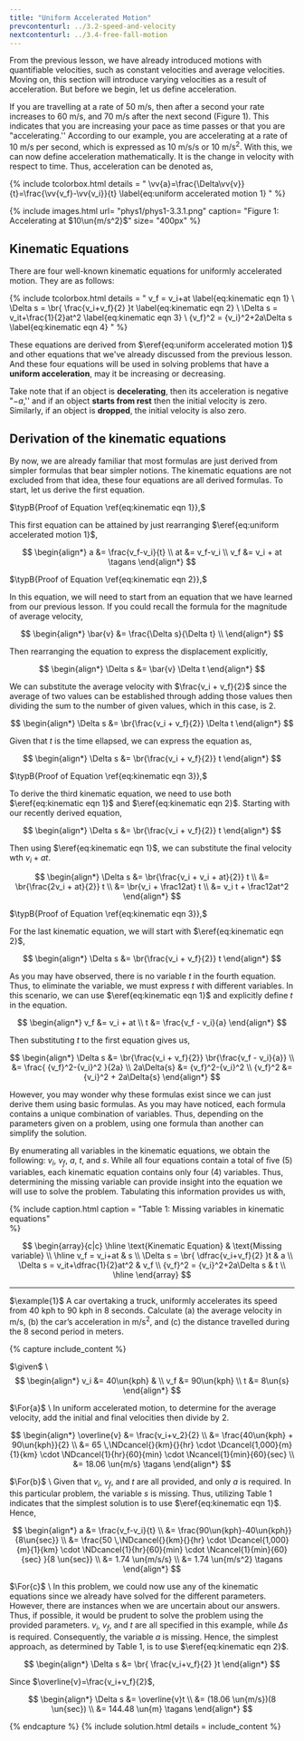 ```yaml
---
title: "Uniform Accelerated Motion"
prevcontenturl: ../3.2-speed-and-velocity
nextcontenturl: ../3.4-free-fall-motion
---
```




From the previous lesson, we have already introduced motions with quantifiable velocities, such as constant velocities and average velocities. Moving on, this section will introduce varying velocities as a result of acceleration. 
But before we begin, let us define acceleration. 

If you are travelling at a rate of 50 m/s, then after a second your rate increases to 60 m/s, and 70 m/s after the next second  (Figure 1). This indicates that you are increasing your pace as time passes or that you are "accelerating.'' According to our example, you are accelerating at a rate of 10 m/s per second, which is expressed as 10 m/s/s or 10 $\mathrm{m/s^2}$. With this, we can now define acceleration mathematically. It is the change in velocity with respect to time. Thus, acceleration can be denoted as,



{% include tcolorbox.html
    details = "
	\vv{a}=\frac{\Delta\vv{v}}{t}=\frac{\vv{v_f}-\vv{v_i}}{t}
	\label{eq:uniform accelerated motion 1}
    "
%}

{% include images.html 
    url= "phys1/phys1-3.3.1.png" 
    caption= "Figure 1: Accelerating at $10\un{m/s^2}$"
    size= "400px"
%}


## Kinematic Equations
There are four well-known kinematic equations for uniformly accelerated motion. They are as follows:


{% include tcolorbox.html
    details = "
	v_f = v_i+at
		\label{eq:kinematic eqn 1} \\
	\Delta s = \br{ \frac{v_i+v_f}{2} }t 
		\label{eq:kinematic eqn 2} \\
	\Delta s = v_it+\frac{1}{2}at^2 
		\label{eq:kinematic eqn 3} \\
	{v_f}^2 = {v_i}^2+2a\Delta s
		\label{eq:kinematic eqn 4}
    "
%}






These equations are derived from $\eref{eq:uniform accelerated motion 1}$ and other equations that we've already discussed from the previous lesson. And these four equations will be used in solving problems that have a **uniform acceleration**, may it be increasing or decreasing. 

Take note that if an object is **decelerating**, then its acceleration is negative "$-a$,''
and if an object **starts from rest** then the initial velocity is zero. Similarly, if an object is **dropped**, the initial velocity is also zero.






## Derivation of the kinematic equations

By now, we are already familiar that most formulas are just derived from simpler formulas that bear simpler notions. The kinematic equations are not excluded from that idea, these four equations are all derived formulas. To start, let us derive the first equation.

$\typB{Proof of Equation \ref{eq:kinematic eqn 1}},$

This first equation can be attained by just rearranging $\eref{eq:uniform accelerated motion 1}$,

$$
\begin{align*}
	a &= \frac{v_f-v_i}{t} \\
	at &= v_f-v_i \\
	v_f &= v_i + at	\tagans
\end{align*}
$$





$\typB{Proof of Equation \ref{eq:kinematic eqn 2}},$

In this equation, we will need to start from an equation that we have learned from our previous lesson. If you could recall the formula for the magnitude of average velocity,

$$
\begin{align*}
	\bar{v} &= \frac{\Delta s}{\Delta t} \\
\end{align*}
$$

Then rearranging the equation to express the displacement explicitly,

$$
\begin{align*}
	\Delta s &= \bar{v} \Delta t
\end{align*}
$$

We can substitute the average velocity with $\frac{v_i + v_f}{2}$ since the average of two values can be established through adding those values then dividing the sum to the number of given values, which in this case, is 2.

$$
\begin{align*}
	\Delta s &= \br{\frac{v_i + v_f}{2}} \Delta t
\end{align*}
$$

Given that $t$ is the time ellapsed, we can express the equation as,

$$
\begin{align*}
	\Delta s &= \br{\frac{v_i + v_f}{2}} t
\end{align*}
$$






$\typB{Proof of Equation \ref{eq:kinematic eqn 3}},$

To derive the third kinematic equation, we need to use both $\eref{eq:kinematic eqn 1}$ and $\eref{eq:kinematic eqn 2}$. Starting with our recently derived equation,

$$
\begin{align*}
	\Delta s &= \br{\frac{v_i + v_f}{2}} t
\end{align*}
$$

Then using $\eref{eq:kinematic eqn 1}$, we can substitute the final velocity wth $v_i + at$.

$$
\begin{align*}
	\Delta s &= \br{\frac{v_i + v_i + at}{2}} t \\
			 &= \br{\frac{2v_i + at}{2}} t \\
			 &= \br{v_i + \frac12at} t \\
			 &= v_i t + \frac12at^2
\end{align*}
$$




$\typB{Proof of Equation \ref{eq:kinematic eqn 3}},$

For the last kinematic equation, we will start with $\eref{eq:kinematic eqn 2}$,

$$
\begin{align*}
	\Delta s &= \br{\frac{v_i + v_f}{2}} t
\end{align*}
$$

As you may have observed, there is no variable $t$ in the fourth equation. Thus, to eliminate the variable, we must express $t$ with different variables. In this scenario, we can use $\eref{eq:kinematic eqn 1}$ and explicitly define $t$ in the equation.

$$
\begin{align*}
	v_f &= v_i + at \\
	t &= \frac{v_f - v_i}{a}
\end{align*}
$$

Then substituting $t$ to the first equation gives us,

$$
\begin{align*}
	\Delta s &= \br{\frac{v_i + v_f}{2}} \br{\frac{v_f - v_i}{a}} \\
		&= \frac{ {v_f}^2-{v_i}^2 }{2a} \\
	2a\Delta{s} &= {v_f}^2-{v_i}^2 \\
	{v_f}^2 &= {v_i}^2 + 2a\Delta{s}
\end{align*}
$$





However, you may wonder why these formulas exist since we can just derive them using basic formulas. As you may have noticed, each formula contains a unique combination of variables. Thus, depending on the parameters given on a problem, using one formula than another can simplify the solution. 

By enumerating all variables in the kinematic equations, we obtain the following: $v_i$, $v_f$, $a$, $t$, and $s$. While all four equations contain a total of five (5) variables, each kinematic equation contains only four (4) variables. Thus, determining the missing variable can provide insight into the equation we will use to solve the problem. Tabulating this information provides us with,




{% include caption.html
    caption = "Table 1: Missing variables in kinematic equations"    
%}

$$
\begin{array}{c|c}
	\hline
	\text{Kinematic Equation} & \text{Missing variable} \\
	\hline
	v_f = v_i+at							& s \\
	\Delta s = \br{ \dfrac{v_i+v_f}{2} }t 	& a \\
	\Delta s = v_it+\dfrac{1}{2}at^2 		& v_f \\
	{v_f}^2 = {v_i}^2+2a\Delta s			& t \\
	\hline
\end{array}
$$



















---
$\example{1}$
A car overtaking a truck, uniformly accelerates its speed from 40
kph to 90 kph in 8 seconds. Calculate (a) the average velocity in
m/s, (b) the car’s acceleration in $\mathrm{m/s^2}$, and (c) the distance travelled
during the 8 second period in meters.

{% capture include_content %}

$\given$ \\
$$
\begin{align*}
    v_i &= 40\un{kph} & \\
    v_f &= 90\un{kph} \\
    t &= 8\un{s}
\end{align*}
$$

$\For{a}$ \\
In uniform accelerated motion, to determine for the average velocity, add the initial and final velocities then divide by 2.

$$
\begin{align*}
	\overline{v} &= \frac{v_i+v_2}{2} \\
	&= \frac{40\un{kph} + 90\un{kph}}{2} \\
	&= 65 \,\NDcancel{}{km}{}{hr} \cdot \Dcancel{1,000}{m}{1}{km} \cdot \NDcancel{1}{hr}{60}{min} \cdot \Ncancel{1}{min}{60}{sec} \\
	&= 18.06 \un{m/s}		\tagans
\end{align*}
$$



$\For{b}$ \\
Given that $v_i$, $v_f$, and $t$ are all provided, and only $a$ is required. In this particular problem, the variable $s$ is missing. Thus, utilizing Table 1 indicates that the simplest solution is to use $\eref{eq:kinematic eqn 1}$. Hence,

$$
\begin{align*}
	a &= \frac{v_f-v_i}{t} \\
	&= \frac{90\un{kph}-40\un{kph}}{8\un{sec}} \\
	&= \frac{50 \,\NDcancel{}{km}{}{hr} \cdot \Dcancel{1,000}{m}{1}{km} \cdot \NDcancel{1}{hr}{60}{min} \cdot \Ncancel{1}{min}{60}{sec} }{8 \un{sec}} \\
	&= 1.74 \un{m/s/s} \\
	&= 1.74 \un{m/s^2}		\tagans
\end{align*}
$$


$\For{c}$ \\
In this problem, we could now use any of the kinematic equations since we already have solved for the different parameters. However, there are instances when we are uncertain about our answers. Thus, if possible, it would be prudent to solve the problem using the provided parameters. $v_i$, $v_f$, and $t$ are all specified in this example, while $\Delta{s}$ is required. Consequently, the variable $a$ is missing. Hence, the simplest approach, as determined by Table 1, is to use $\eref{eq:kinematic eqn 2}$.

$$
\begin{align*}
	\Delta s &= \br{ \frac{v_i+v_f}{2} }t 
\end{align*}
$$

Since $\overline{v}=\frac{v_i+v_f}{2}$,

$$
\begin{align*}
	\Delta s &= \overline{v}t \\
	&= (18.06 \un{m/s})(8 \un{sec}) \\
	&= 144.48 \un{m}	\tagans
\end{align*}
$$

{% endcapture %}
{% include solution.html details = include_content %}



